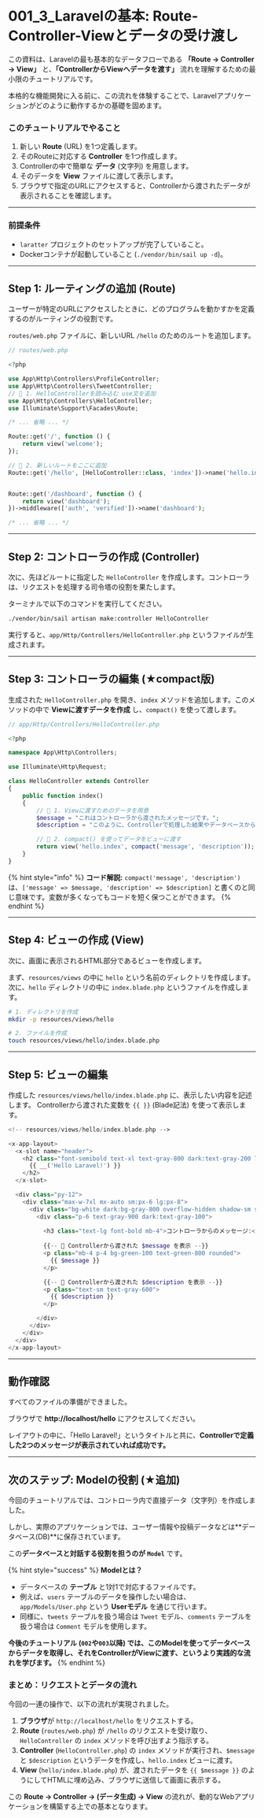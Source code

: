 
# 001\_3\_Laravelの基本: Route-Controller-Viewとデータの受け渡し

この資料は、Laravelの最も基本的なデータフローである **「Route → Controller → View」** と、**「ControllerからViewへデータを渡す」** 流れを理解するための最小限のチュートリアルです。

本格的な機能開発に入る前に、この流れを体験することで、Laravelアプリケーションがどのように動作するかの基礎を固めます。

### このチュートリアルでやること

1.  新しい **Route** (URL) を1つ定義します。
2.  そのRouteに対応する **Controller** を1つ作成します。
3.  Controllerの中で簡単な **データ** (文字列) を用意します。
4.  そのデータを **View** ファイルに渡して表示します。
5.  ブラウザで指定のURLにアクセスすると、Controllerから渡されたデータが表示されることを確認します。

***

### 前提条件

*   `laratter` プロジェクトのセットアップが完了していること。
*   Dockerコンテナが起動していること (`./vendor/bin/sail up -d`)。

---

## Step 1: ルーティングの追加 (Route)

ユーザーが特定のURLにアクセスしたときに、どのプログラムを動かすかを定義するのがルーティングの役割です。

`routes/web.php` ファイルに、新しいURL `/hello` のためのルートを追加します。

```php
// routes/web.php

<?php

use App\Http\Controllers\ProfileController;
use App\Http\Controllers\TweetController;
// 🔽 1. HelloControllerを読み込む use文を追加
use App\Http\Controllers\HelloController;
use Illuminate\Support\Facades\Route;

/* ... 省略 ... */

Route::get('/', function () {
    return view('welcome');
});

// 🔽 2. 新しいルートをここに追加
Route::get('/hello', [HelloController::class, 'index'])->name('hello.index');


Route::get('/dashboard', function () {
    return view('dashboard');
})->middleware(['auth', 'verified'])->name('dashboard');

/* ... 省略 ... */
```

---

## Step 2: コントローラの作成 (Controller)

次に、先ほどルートに指定した `HelloController` を作成します。コントローラは、リクエストを処理する司令塔の役割を果たします。

ターミナルで以下のコマンドを実行してください。

```bash
./vendor/bin/sail artisan make:controller HelloController
```

実行すると、`app/Http/Controllers/HelloController.php` というファイルが生成されます。

---

## Step 3: コントローラの編集 (★compact版)

生成された `HelloController.php` を開き、`index` メソッドを追加します。このメソッドの中で **Viewに渡すデータを作成** し、`compact()` を使って渡します。

```php
// app/Http/Controllers/HelloController.php

<?php

namespace App\Http\Controllers;

use Illuminate\Http\Request;

class HelloController extends Controller
{
    public function index()
    {
        // 🔽 1. Viewに渡すためのデータを用意
        $message = "これはコントローラから渡されたメッセージです。";
        $description = "このように、Controllerで処理した結果やデータベースから取得した値をViewに渡すことができます。";

        // 🔽 2. compact() を使ってデータをビューに渡す
        return view('hello.index', compact('message', 'description'));
    }
}
```

{% hint style="info" %}
**コード解説:**
`compact('message', 'description')` は、`['message' => $message, 'description' => $description]` と書くのと同じ意味です。変数が多くなってもコードを短く保つことができます。
{% endhint %}

---

## Step 4: ビューの作成 (View)

次に、画面に表示されるHTML部分であるビューを作成します。

まず、`resources/views` の中に `hello` という名前のディレクトリを作成します。
次に、`hello` ディレクトリの中に `index.blade.php` というファイルを作成します。

```bash
# 1. ディレクトリを作成
mkdir -p resources/views/hello

# 2. ファイルを作成
touch resources/views/hello/index.blade.php
```

---

## Step 5: ビューの編集

作成した `resources/views/hello/index.blade.php` に、表示したい内容を記述します。
Controllerから渡された変数を `{{ }}` (Blade記法) を使って表示します。

```php
<!-- resources/views/hello/index.blade.php -->

<x-app-layout>
  <x-slot name="header">
    <h2 class="font-semibold text-xl text-gray-800 dark:text-gray-200 leading-tight">
      {{ __('Hello Laravel!') }}
    </h2>
  </x-slot>

  <div class="py-12">
    <div class="max-w-7xl mx-auto sm:px-6 lg:px-8">
      <div class="bg-white dark:bg-gray-800 overflow-hidden shadow-sm sm:rounded-lg">
        <div class="p-6 text-gray-900 dark:text-gray-100">
          
          <h3 class="text-lg font-bold mb-4">コントローラからのメッセージ:</h3>
          
          {{-- 🔽 Controllerから渡された $message を表示 --}}
          <p class="mb-4 p-4 bg-green-100 text-green-800 rounded">
            {{ $message }}
          </p>

          {{-- 🔽 Controllerから渡された $description を表示 --}}
          <p class="text-sm text-gray-600">
            {{ $description }}
          </p>

        </div>
      </div>
    </div>
  </div>
</x-app-layout>
```

---

## 動作確認

すべてのファイルの準備ができました。

ブラウザで **http://localhost/hello** にアクセスしてください。

レイアウトの中に、「Hello Laravel!」というタイトルと共に、**Controllerで定義した2つのメッセージが表示されていれば成功です。**

---

## 次のステップ: Modelの役割 (★追加)

今回のチュートリアルでは、コントローラ内で直接データ（文字列）を作成しました。

しかし、実際のアプリケーションでは、ユーザー情報や投稿データなどは**データベース(DB)**に保存されています。

この**データベースと対話する役割を担うのが `Model`** です。

{% hint style="success" %}
**Modelとは？**

*   データベースの **テーブル** と1対1で対応するファイルです。
*   例えば、`users` テーブルのデータを操作したい場合は、`app/Models/User.php` という **Userモデル** を通じて行います。
*   同様に、`tweets` テーブルを扱う場合は `Tweet` モデル、`comments` テーブルを扱う場合は `Comment` モデルを使用します。

**今後のチュートリアル (`002`や`003`以降) では、このModelを使ってデータベースからデータを取得し、それをControllerがViewに渡す、というより実践的な流れを学びます。**
{% endhint %}

### まとめ：リクエストとデータの流れ

今回の一連の操作で、以下の流れが実現されました。

1.  **ブラウザ**が `http://localhost/hello` をリクエストする。
2.  **Route** (`routes/web.php`) が `/hello` のリクエストを受け取り、`HelloController` の `index` メソッドを呼び出すよう指示する。
3.  **Controller** (`HelloController.php`) の `index` メソッドが実行され、`$message` と `$description` というデータを作成し、`hello.index` ビューに渡す。
4.  **View** (`hello/index.blade.php`) が、渡されたデータを `{{ $message }}` のようにしてHTMLに埋め込み、ブラウザに送信して画面に表示する。

この **Route → Controller → (データ生成) → View** の流れが、動的なWebアプリケーションを構築する上での基本となります。
